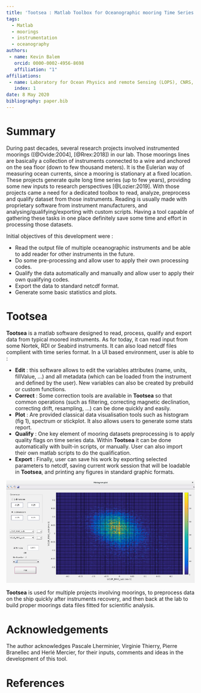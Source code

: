 ```yaml
---
title: 'Tootsea : Matlab Toolbox for Oceanographic mooring Time Series Exploration and Analysis'
tags:
  - Matlab
  - moorings
  - instrumentation
  - oceanography
authors:
 - name: Kevin Balem
   orcid: 0000-0002-4956-8698
   affiliation: "1"
affiliations:
 - name: Laboratory for Ocean Physics and remote Sensing (LOPS), CNRS, IRD, Ifremer, IUEM, Univ. Brest, 29280 Plouzané, France
   index: 1
date: 8 May 2020
bibliography: paper.bib
---
```


# Summary

During past decades, several research projects involved instrumented moorings ([@Ovide:2004], [@Rrex:2018]) in our lab. Those moorings lines are basically a collection of instruments connected to a wire and anchored on the sea floor (down to few thousand meters). It is the Eulerian way of measuring ocean currents, since a mooring is stationary at a fixed location. These projects generate quite long time series (up to few years), providing some new inputs to research perspectives [@Lozier:2019].
With those projects came a need for a dedicated toolbox to read, analyze, preprocess and qualify dataset from those instruments. Reading is usually made with proprietary software from instrument manufacturers, and analysing/qualifying/exporting with custom scripts. Having a tool capable of gathering these tasks in one place definitely save some time and effort in processing those datasets.

Initial objectives of this development were :  
- Read the output file of multiple oceanographic instruments and be able to add reader for other instruments in the future.  
- Do some pre-processing and allow user to apply their own processing codes.  
- Qualify the data automatically and manually and allow user to apply their own qualifying codes.  
- Export the data to standard netcdf format.  
- Generate some basic statistics and plots.

# Tootsea

**Tootsea** is a matlab software designed to read, process, qualify and export data from typical moored instruments. As for today, it can read input from some Nortek, RDI or Seabird instruments. It can also load netcdf files complient with time series format. In a UI based environment, user is able to :  
- **Edit** : this software allows to edit the variables attributes (name, units, fillValue, ...) and all metadata (which can be loaded from the instrument and defined by the user). New variables can also be created by prebuild or custom functions.  
- **Correct** : Some correction tools are available in **Tootsea** so that common operations (such as filtering, correcting magnetic declination, correcting drift, resampling, ...) can be done quickly and easily.  
- **Plot** : Are provided classical data visualisation tools such as histogram (fig 1), spectrum or stickplot. It also allows users to generate some stats report.  
- **Qualify** : One key element of mooring datasets preprocessing is to apply quality flags on time series data. Within **Tootsea** it can be done automatically with built-in scripts, or manually. User can also import their own matlab scripts to do the qualification.  
- **Export** : Finally, user can save his work by exporting selected parameters to netcdf, saving current work session that will be loadable in **Tootsea**, and printing any figures in standard graphic formats.  

![Plot example.\label{fig:example}](media/histo2d_paper.png)

**Tootsea** is used for multiple projects involving moorings, to preprocess data on the ship quickly after instruments recovery, and then back at the lab to build proper moorings data files fitted for scientific analysis.

# Acknowledgements

The author acknowledges Pascale Lherminier, Virginie Thierry, Pierre Branellec and Herlé Mercier, for their inputs, comments and ideas in the development of this tool.  

# References
